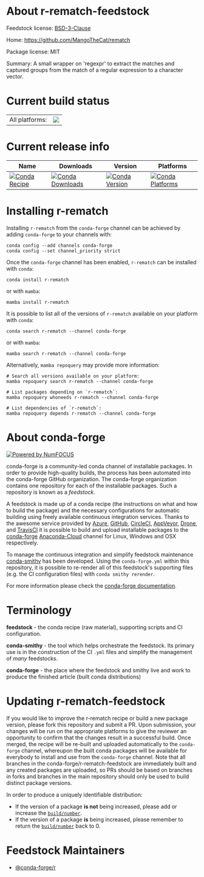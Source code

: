 About r-rematch-feedstock
=========================

Feedstock license: [BSD-3-Clause](https://github.com/conda-forge/r-rematch-feedstock/blob/main/LICENSE.txt)

Home: https://github.com/MangoTheCat/rematch

Package license: MIT

Summary: A small wrapper on 'regexpr' to extract the matches and captured groups from the match of a regular expression to a character vector.

Current build status
====================


<table><tr><td>All platforms:</td>
    <td>
      <a href="https://dev.azure.com/conda-forge/feedstock-builds/_build/latest?definitionId=1530&branchName=main">
        <img src="https://dev.azure.com/conda-forge/feedstock-builds/_apis/build/status/r-rematch-feedstock?branchName=main">
      </a>
    </td>
  </tr>
</table>

Current release info
====================

| Name | Downloads | Version | Platforms |
| --- | --- | --- | --- |
| [![Conda Recipe](https://img.shields.io/badge/recipe-r--rematch-green.svg)](https://anaconda.org/conda-forge/r-rematch) | [![Conda Downloads](https://img.shields.io/conda/dn/conda-forge/r-rematch.svg)](https://anaconda.org/conda-forge/r-rematch) | [![Conda Version](https://img.shields.io/conda/vn/conda-forge/r-rematch.svg)](https://anaconda.org/conda-forge/r-rematch) | [![Conda Platforms](https://img.shields.io/conda/pn/conda-forge/r-rematch.svg)](https://anaconda.org/conda-forge/r-rematch) |

Installing r-rematch
====================

Installing `r-rematch` from the `conda-forge` channel can be achieved by adding `conda-forge` to your channels with:

```
conda config --add channels conda-forge
conda config --set channel_priority strict
```

Once the `conda-forge` channel has been enabled, `r-rematch` can be installed with `conda`:

```
conda install r-rematch
```

or with `mamba`:

```
mamba install r-rematch
```

It is possible to list all of the versions of `r-rematch` available on your platform with `conda`:

```
conda search r-rematch --channel conda-forge
```

or with `mamba`:

```
mamba search r-rematch --channel conda-forge
```

Alternatively, `mamba repoquery` may provide more information:

```
# Search all versions available on your platform:
mamba repoquery search r-rematch --channel conda-forge

# List packages depending on `r-rematch`:
mamba repoquery whoneeds r-rematch --channel conda-forge

# List dependencies of `r-rematch`:
mamba repoquery depends r-rematch --channel conda-forge
```


About conda-forge
=================

[![Powered by
NumFOCUS](https://img.shields.io/badge/powered%20by-NumFOCUS-orange.svg?style=flat&colorA=E1523D&colorB=007D8A)](https://numfocus.org)

conda-forge is a community-led conda channel of installable packages.
In order to provide high-quality builds, the process has been automated into the
conda-forge GitHub organization. The conda-forge organization contains one repository
for each of the installable packages. Such a repository is known as a *feedstock*.

A feedstock is made up of a conda recipe (the instructions on what and how to build
the package) and the necessary configurations for automatic building using freely
available continuous integration services. Thanks to the awesome service provided by
[Azure](https://azure.microsoft.com/en-us/services/devops/), [GitHub](https://github.com/),
[CircleCI](https://circleci.com/), [AppVeyor](https://www.appveyor.com/),
[Drone](https://cloud.drone.io/welcome), and [TravisCI](https://travis-ci.com/)
it is possible to build and upload installable packages to the
[conda-forge](https://anaconda.org/conda-forge) [Anaconda-Cloud](https://anaconda.org/)
channel for Linux, Windows and OSX respectively.

To manage the continuous integration and simplify feedstock maintenance
[conda-smithy](https://github.com/conda-forge/conda-smithy) has been developed.
Using the ``conda-forge.yml`` within this repository, it is possible to re-render all of
this feedstock's supporting files (e.g. the CI configuration files) with ``conda smithy rerender``.

For more information please check the [conda-forge documentation](https://conda-forge.org/docs/).

Terminology
===========

**feedstock** - the conda recipe (raw material), supporting scripts and CI configuration.

**conda-smithy** - the tool which helps orchestrate the feedstock.
                   Its primary use is in the construction of the CI ``.yml`` files
                   and simplify the management of *many* feedstocks.

**conda-forge** - the place where the feedstock and smithy live and work to
                  produce the finished article (built conda distributions)


Updating r-rematch-feedstock
============================

If you would like to improve the r-rematch recipe or build a new
package version, please fork this repository and submit a PR. Upon submission,
your changes will be run on the appropriate platforms to give the reviewer an
opportunity to confirm that the changes result in a successful build. Once
merged, the recipe will be re-built and uploaded automatically to the
`conda-forge` channel, whereupon the built conda packages will be available for
everybody to install and use from the `conda-forge` channel.
Note that all branches in the conda-forge/r-rematch-feedstock are
immediately built and any created packages are uploaded, so PRs should be based
on branches in forks and branches in the main repository should only be used to
build distinct package versions.

In order to produce a uniquely identifiable distribution:
 * If the version of a package **is not** being increased, please add or increase
   the [``build/number``](https://docs.conda.io/projects/conda-build/en/latest/resources/define-metadata.html#build-number-and-string).
 * If the version of a package **is** being increased, please remember to return
   the [``build/number``](https://docs.conda.io/projects/conda-build/en/latest/resources/define-metadata.html#build-number-and-string)
   back to 0.

Feedstock Maintainers
=====================

* [@conda-forge/r](https://github.com/conda-forge/r/)

